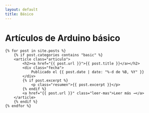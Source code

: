 ```yaml
---
layout: default
title: Básico
---
```


<div class="blog-container">
    <h1>Artículos de Arduino básico</h1>

    {% for post in site.posts %}
        {% if post.categories contains "basic" %}
        <article class="articulo">
            <h2><a href="{{ post.url }}">{{ post.title }}</a></h2>
            <div class="fecha">
                Publicado el {{ post.date | date: "%-d de %B, %Y" }}
            </div>
            {% if post.excerpt %}
                <p class="resumen">{{ post.excerpt }}</p>
            {% endif %}
            <a href="{{ post.url }}" class="leer-mas">Leer más →</a>
        </article>
        {% endif %}
    {% endfor %}
</div> 